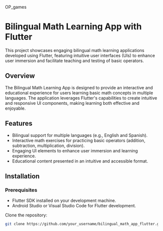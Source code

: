 OP_games
# Bilingual Math Learning App with Flutter

This project showcases engaging bilingual math learning applications developed using Flutter, featuring intuitive user interfaces (UIs) to enhance user immersion and facilitate teaching and testing of basic operators.

## Overview

The Bilingual Math Learning App is designed to provide an interactive and educational experience for users learning basic math concepts in multiple languages. The application leverages Flutter's capabilities to create intuitive and responsive UI components, making learning both effective and enjoyable.

## Features

- Bilingual support for multiple languages (e.g., English and Spanish).
- Interactive math exercises for practicing basic operators (addition, subtraction, multiplication, division).
- Engaging UI elements to enhance user immersion and learning experience.
- Educational content presented in an intuitive and accessible format.

## Installation

### Prerequisites

- Flutter SDK installed on your development machine.
- Android Studio or Visual Studio Code for Flutter development.

Clone the repository:

   ```bash
   git clone https://github.com/your_username/bilingual_math_app_flutter.git
